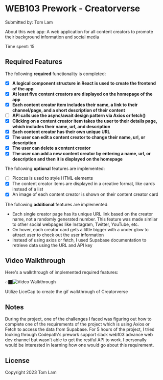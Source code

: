 # WEB103 Prework - Creatorverse

Submitted by: Tom Lam

About this web app: 
A web application for all content creators to promote their background information and social media

Time spent: 15

## Required Features

The following **required** functionality is completed:

- [X] **A logical component structure in React is used to create the frontend of the app**
- [X] **At least five content creators are displayed on the homepage of the app**
- [X] **Each content creator item includes their name, a link to their channel/page, and a short description of their content**
- [ ] **API calls use the async/await design pattern via Axios or fetch()**
- [X] **Clicking on a content creator item takes the user to their details page, which includes their name, url, and description**
- [X] **Each content creator has their own unique URL**
- [X] **The user can edit a content creator to change their name, url, or description**
- [X] **The user can delete a content creator**
- [X] **The user can add a new content creator by entering a name, url, or description and then it is displayed on the homepage**

The following **optional** features are implemented:

- [ ] Picocss is used to style HTML elements
- [X] The content creator items are displayed in a creative format, like cards instead of a list
- [X] An image of each content creator is shown on their content creator card

The following **additional** features are implemented:

- Each single creator page has its unique URL link based on the creator name, not a randomly generated number. This feature was made similar to other social
  webpages like Instagram, Twitter, YouTube, etc.
- On hover, each creator card gets a little bigger with a under glow to attract user to check out the user information
- Instead of using axios or fetch, I used Supabase documentation to retrieve data using the URL and API key 
  

## Video Walkthrough

Here's a walkthrough of implemented required features:

👉🏿<img src='https://drive.google.com/file/d/1YpPe3mfj9kiqXldp255GcPCES77LPihz/view?usp=drive_link' title='Video Walkthrough' width='' alt='Video Walkthrough' />

Utilize LiceCap to create the gif walkthrough of Creatorverse

## Notes
During the project, one of the challenges I faced was figuring out how to complete one of the requirements of the project which is using Axios or Fetch to access
the data from Supabase. For 5 hours of the project, I tried looking through Codepath's prework support slack web103 advance web dev channel but wasn't able to get the restful API to work. 
I personally would be interested in learning how one would go about this requirement.

## License

Copyright 2023 Tom Lam
